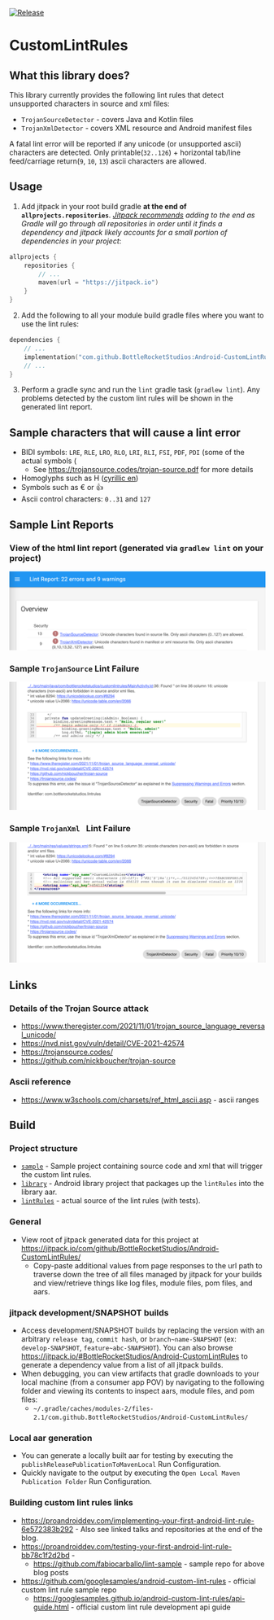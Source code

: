 [![Release](https://jitpack.io/v/BottleRocketStudios/Android-CustomLintRules.svg)](https://jitpack.io/#BottleRocketStudios/Android-CustomLintRules)
# CustomLintRules
## What this library does?
This library currently provides the following lint rules that detect unsupported characters in source and xml files:

 * `TrojanSourceDetector` - covers Java and Kotlin files
 * `TrojanXmlDetector` - covers XML resource and Android manifest files

A fatal lint error will be reported if any unicode (or unsupported ascii) characters are detected. Only printable(`32..126`) + horizontal tab/line feed/carriage return(`9`, `10`, `13`) ascii characters are allowed.

## Usage
1. Add jitpack in your root build gradle **at the end of `allprojects.repositories`**. *[Jitpack recommends](https://docs.jitpack.io/) adding to the end as Gradle will go through all repositories in order until it finds a dependency and jitpack likely accounts for a small portion of dependencies in your project*:

```kotlin
allprojects {
    repositories {
        // ...
        maven(url = "https://jitpack.io")
    }
}
```

2. Add the following to all your module build gradle files where you want to use the lint rules:

```kotlin
dependencies {
    // ...
    implementation("com.github.BottleRocketStudios:Android-CustomLintRules:1.0.0")
    // ...
}
```

3. Perform a gradle sync and run the `lint` gradle task (`gradlew lint`). Any problems detected by the custom lint rules will be shown in the generated lint report.

## Sample characters that will cause a lint error 
* BIDI symbols: `LRE`, `RLE`, `LRO`, `RLO`, `LRI`, `RLI`, `FSI`, `PDF`, `PDI` (some of the actual symbols ⁦⁧⁩‮)
    * See https://trojansource.codes/trojan-source.pdf for more details
* Homoglyphs such as Н ([cyrillic en](https://en.wikipedia.org/wiki/En_(Cyrillic)))
* Symbols such as € or 👍
* Ascii control characters: `0..31` and `127`

## Sample Lint Reports
### View of the html lint report (generated via `gradlew lint` on your project)
![a](docs/images/sample_lint_report_result_ss.png)

### Sample `TrojanSource` Lint Failure
![a](docs/images/sample_trojan_source_detector_lint_result_ss.png)

### Sample `TrojanXml ` Lint Failure
![a](docs/images/sample_trojan_xml_detector_lint_result_ss.png)

## Links
### Details of the Trojan Source attack
* https://www.theregister.com/2021/11/01/trojan_source_language_reversal_unicode/
* https://nvd.nist.gov/vuln/detail/CVE-2021-42574
* https://trojansource.codes/
* https://github.com/nickboucher/trojan-source

### Ascii reference
* https://www.w3schools.com/charsets/ref_html_ascii.asp - ascii ranges

## Build
### Project structure
* [`sample`](sample) - Sample project containing source code and xml that will trigger the custom lint rules.
* [`library`](library) - Android library project that packages up the `lintRules` into the library aar.
* [`lintRules`](lintRules) - actual source of the lint rules (with tests).

### General
* View root of jitpack generated data for this project at https://jitpack.io/com/github/BottleRocketStudios/Android-CustomLintRules/
    * Copy-paste additional values from page responses to the url path to traverse down the tree of all files managed by jitpack for your builds and view/retrieve things like log files, module files, pom files, and aars.

### jitpack development/SNAPSHOT builds
* Access development/SNAPSHOT builds by replacing the version with an arbitrary `release tag`, `commit hash`, or `branch~name-SNAPSHOT` (ex: `develop-SNAPSHOT`, `feature~abc-SNAPSHOT`). You can also browse https://jitpack.io/#BottleRocketStudios/Android-CustomLintRules to generate a dependency value from a list of all jitpack builds.
* When debugging, you can view artifacts that gradle downloads to your local machine (from a consumer app POV) by navigating to the following folder and viewing its contents to inspect aars, module files, and pom files:
    * `~/.gradle/caches/modules-2/files-2.1/com.github.BottleRocketStudios/Android-CustomLintRules/`

### Local aar generation
* You can generate a locally built aar for testing by executing the `publishReleasePublicationToMavenLocal` Run Configuration.
* Quickly navigate to the output by executing the `Open Local Maven Publication Folder` Run Configuration.

### Building custom lint rules links
* https://proandroiddev.com/implementing-your-first-android-lint-rule-6e572383b292 - Also see linked talks and repositories at the end of the blog.
* https://proandroiddev.com/testing-your-first-android-lint-rule-bb78c1f2d2bd - 
    * https://github.com/fabiocarballo/lint-sample - sample repo for above blog posts
* https://github.com/googlesamples/android-custom-lint-rules - official custom lint rule sample repo
    * https://googlesamples.github.io/android-custom-lint-rules/api-guide.html - official custom lint rule development api guide